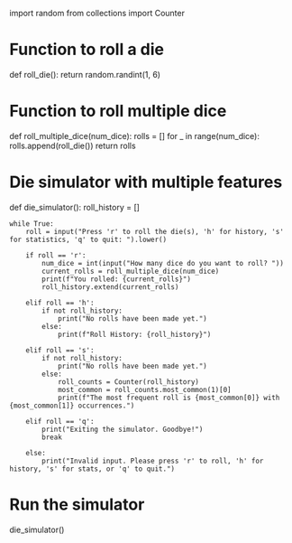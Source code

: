 import random
from collections import Counter

# Function to roll a die
def roll_die():
    return random.randint(1, 6)

# Function to roll multiple dice
def roll_multiple_dice(num_dice):
    rolls = []
    for _ in range(num_dice):
        rolls.append(roll_die())
    return rolls

# Die simulator with multiple features
def die_simulator():
    roll_history = []
    
    while True:
        roll = input("Press 'r' to roll the die(s), 'h' for history, 's' for statistics, 'q' to quit: ").lower()
        
        if roll == 'r':
            num_dice = int(input("How many dice do you want to roll? "))
            current_rolls = roll_multiple_dice(num_dice)
            print(f"You rolled: {current_rolls}")
            roll_history.extend(current_rolls)
        
        elif roll == 'h':
            if not roll_history:
                print("No rolls have been made yet.")
            else:
                print(f"Roll History: {roll_history}")
        
        elif roll == 's':
            if not roll_history:
                print("No rolls have been made yet.")
            else:
                roll_counts = Counter(roll_history)
                most_common = roll_counts.most_common(1)[0]
                print(f"The most frequent roll is {most_common[0]} with {most_common[1]} occurrences.")
        
        elif roll == 'q':
            print("Exiting the simulator. Goodbye!")
            break
        
        else:
            print("Invalid input. Please press 'r' to roll, 'h' for history, 's' for stats, or 'q' to quit.")

# Run the simulator
die_simulator()

